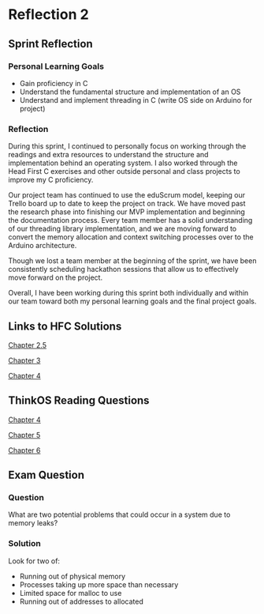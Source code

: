 # Reflection 2

## Sprint Reflection
### Personal Learning Goals

* Gain proficiency in C
* Understand the fundamental structure and implementation of an OS
* Understand and implement threading in C (write OS side on Arduino for project)


### Reflection
During this sprint, I continued to personally focus on working through the readings and extra resources to understand the structure and implementation behind an operating system.  I also worked through the Head First C exercises and other outside personal and class projects to improve my C proficiency.

Our project team has continued to use the eduScrum model, keeping our Trello board up to date to keep the project on track.  We have moved past the research phase into finishing our MVP implementation and beginning the documentation process.  Every team member has a solid understanding of our threading library implementation, and we are moving forward to convert the memory allocation and context switching processes over to the Arduino architecture.

Though we lost a team member at the beginning of the sprint, we have been consistently scheduling hackathon sessions that allow us to effectively move forward on the project.

Overall, I have been working during this sprint both individually and within our team toward both my personal learning goals and the final project goals.


## Links to HFC Solutions
[Chapter 2.5](https://github.com/kghite/ExercisesInC/tree/master/exercises/ex02.5)

[Chapter 3](https://github.com/kghite/ExercisesInC/tree/master/exercises/ex03) 

[Chapter 4](https://github.com/kghite/ExercisesInC/tree/master/exercises/ex04)

## ThinkOS Reading Questions
[Chapter 4](../reading_questions/think_os_ch4.md)

[Chapter 5](../reading_questions/think_os_ch5.md)

[Chapter 6](../reading_questions/think_os_ch6.md)


## Exam Question
### Question

What are two potential problems that could occur in a system due to memory leaks? 

### Solution

Look for two of: 

* Running out of physical memory 
* Processes taking up more space than necessary
* Limited space for malloc to use
* Running out of addresses to allocated